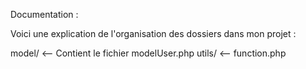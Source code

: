Documentation : 

Voici une explication de l'organisation des dossiers dans mon projet : 


model/  <-- Contient le fichier modelUser.php
utils/  <-- function.php

